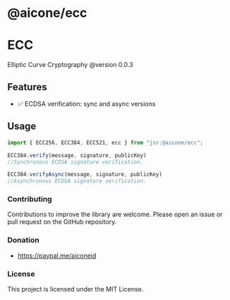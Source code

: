 # @aicone/ecc

# ECC
Elliptic Curve Cryptography
@version 0.0.3


## Features
- ✅ ECDSA verification: sync and async versions

## Usage
```js
import { ECC256, ECC384, ECC521, ecc } from "jsr:@aicone/ecc";

ECC384.verify(message, signature, publicKey)
//Synchronous ECDSA signature verification.

ECC384.verifyAsync(message, signature, publicKey)
//Asynchronous ECDSA signature verification.
```

### Contributing

Contributions to improve the library are welcome. Please open an issue or pull request on the GitHub repository.

### Donation
- https://paypal.me/aiconeid 

### License

This project is licensed under the MIT License.